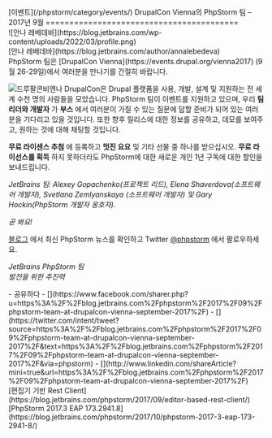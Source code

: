 <div class="content">[이벤트](/phpstorm/category/events/) DrupalCon Vienna의 PhpStorm 팀 – 2017년 9월 
=========================================

<div class="post-info">![안나 레베데바](https://blog.jetbrains.com/wp-content/uploads/2022/03/profile.png)<div class="post-info__text"> [안나 레베데바](https://blog.jetbrains.com/author/annalebedeva) <time class="publish-date" data-day="26" data-month="09" data-year="2017" datetime="2017-09-26"></time></div></div> PhpStorm 팀은 [DrupalCon Vienna](https://events.drupal.org/vienna2017) (9월 26-29일)에서 여러분을 만나기를 간절히 바랍니다.

![드루팔콘비엔나](https://blog.jetbrains.com/wp-content/uploads/2017/08/phpstorm-drupalconVienna-1.jpg) DrupalCon은 Drupal 플랫폼을 사용, 개발, 설계 및 지원하는 전 세계 수천 명의 사람들을 모았습니다. PhpStorm 팀이 이벤트를 지원하고 있으며, 우리 **팀 리더와 개발자** 가 **부스** 에서 여러분이 가질 수 있는 질문에 답할 준비가 되어 있는 여러분을 기다리고 있을 것입니다. 또한 향후 릴리스에 대한 정보를 공유하고, 데모를 보여주고, 원하는 것에 대해 채팅할 것입니다.

 **무료 라이센스 추첨** 에 등록하고 **멋진 요요** 및 기타 선물 중 하나를 받으십시오. **무료 라이선스를 획득** 하지 못하더라도 PhpStorm에 대한 새로운 개인 1년 구독에 대한 할인을 보내드립니다.

 *JetBrains 팀: *Alexey Gopachenko(프로젝트 리드), Elena Shaverdova(소프트웨어 개발자), Svetlana Zemlyanskaya *(소프트웨어 개발자) 및 Gary Hockin(PhpStorm 개발자 옹호자).***

 *곧 봐요!*

 [블로그](https://blog.jetbrains.com/phpstorm/ "PhpStorm 블로그") 에서 최신 PhpStorm 뉴스를 확인하고 Twitter [@phpstorm](https://twitter.com/phpstorm "Twitter에서 PhpStorm 팔로우") 에서 팔로우하세요.

 *JetBrains PhpStorm 팀*  
 *발전을 위한 추진력*

<div class="content__row">- <span>공유하다</span>
- [](https://www.facebook.com/sharer.php?u=https%3A%2F%2Fblog.jetbrains.com%2Fphpstorm%2F2017%2F09%2Fphpstorm-team-at-drupalcon-vienna-september-2017%2F)
- [](https://twitter.com/intent/tweet?source=https%3A%2F%2Fblog.jetbrains.com%2Fphpstorm%2F2017%2F09%2Fphpstorm-team-at-drupalcon-vienna-september-2017%2F&text=https%3A%2F%2Fblog.jetbrains.com%2Fphpstorm%2F2017%2F09%2Fphpstorm-team-at-drupalcon-vienna-september-2017%2F&via=phpstorm)
- [](http://www.linkedin.com/shareArticle?mini=true&url=https%3A%2F%2Fblog.jetbrains.com%2Fphpstorm%2F2017%2F09%2Fphpstorm-team-at-drupalcon-vienna-september-2017%2F)

</div><div class="content__pagination"> [편집기 기반 Rest Client](https://blog.jetbrains.com/phpstorm/2017/09/editor-based-rest-client/) [PhpStorm 2017.3 EAP 173.2941.8](https://blog.jetbrains.com/phpstorm/2017/10/phpstorm-2017-3-eap-173-2941-8/)</div></div><div class="container comments-container"><div class="content"><div id="remark42"></div></div></div>